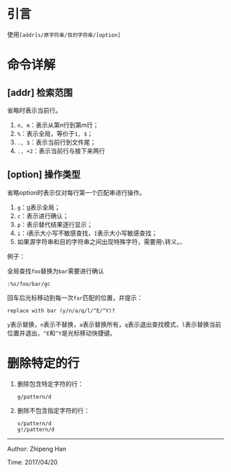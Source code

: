 # 引言

使用`[addr]s/原字符串/目的字符串/[option]`

# 命令详解

## [addr] 检索范围

省略时表示当前行。

1. `n, m`：表示从第n行到第m行；
2. `%`：表示全局，等价于`1, $`；
3. `., $`：表示当前行到文件尾；
4. `., +2`：表示当前行与接下来两行

## [option] 操作类型

省略option时表示仅对每行第一个匹配串进行操作。

1. `g`：g表示全局；
2. `c`：表示进行确认；
3. `p`：表示替代结果逐行显示；
4. `i`：i表示大小写不敏感查找，`I`表示大小写敏感查找；
5. 如果源字符串和目的字符串之间出现特殊字符，需要用`\`转义。、

例子：

全局查找`foo`替换为`bar`需要进行确认

```shell
:%s/foo/bar/gc
```

回车后光标移动到每一次`far`匹配的位置，并提示：

```shell
replace with bar (y/n/a/q/l/^E/^Y)?
```

`y`表示替换，`n`表示不替换，`a`表示替换所有，`q`表示退出查找模式，`l`表示替换当前位置并退出，`^E`和`^Y`是光标移动快捷键。

# 删除特定的行

1. 删除包含特定字符的行：
   ```shell
   g/pattern/d
   ```   

2. 删除不包含指定字符的行：
   
   ```shell
   v/pattern/d
   g!/pattern/d
   ```

***

Author: Zhipeng Han

Time: 2017/04/20
